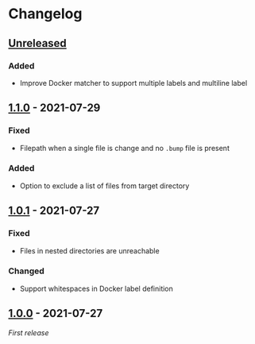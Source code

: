 # Changelog

## [Unreleased]
### Added
- Improve Docker matcher to support multiple labels and multiline label

## [1.1.0] - 2021-07-29
### Fixed
- Filepath when a single file is change and no `.bump` file is present

### Added
- Option to exclude a list of files from target directory

## [1.0.1] - 2021-07-27
### Fixed
- Files in nested directories are unreachable

### Changed
- Support whitespaces in Docker label definition

## [1.0.0] - 2021-07-27
_First release_

[Unreleased]: https://github.com/anton-yurchenko/version-bump/compare/v1.1.0...HEAD
[1.1.0]: https://github.com/anton-yurchenko/version-bump/compare/v1.0.1...v1.1.0
[1.0.1]: https://github.com/anton-yurchenko/version-bump/compare/v1.0.0...v1.0.1
[1.0.0]: https://github.com/anton-yurchenko/version-bump/releases/tag/v1.0.0
